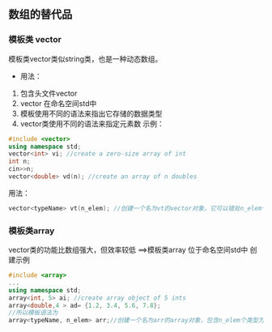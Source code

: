 ## 数组的替代品
### 模板类 vector
模板类vector类似string类，也是一种动态数组。
- 用法：
1. 包含头文件vector
2. vector 在命名空间std中
3. 模板使用不同的语法来指出它存储的数据类型
4. vector类使用不同的语法来指定元素数
示例：
```cpp
#include <vector>
using namespace std;
vector<int> vi; //create a zero-size array of int
int n;
cin>>n;
vector<double> vd(n); //create an array of n doubles 
```
用法：
```cpp
vector<typeName> vt(n_elem); //创建一个名为vt的vector对象，它可以错处n_elem个类型为typeName的元素
```
### 模板类array
vector类的功能比数组强大，但效率较低
==>模板类array
位于命名空间std中
创建示例
```cpp
#include <array>
...
using namespace std;
array<int, 5> ai; //create array object of 5 ints
array<double,4 > ad= {1.2, 3.4, 5.6, 7.8};
//所以模板语法为
array<typeName, n_elem> arr;//创建一个名为arr的array对象，包含n_elem个类型为typeName的元素

```